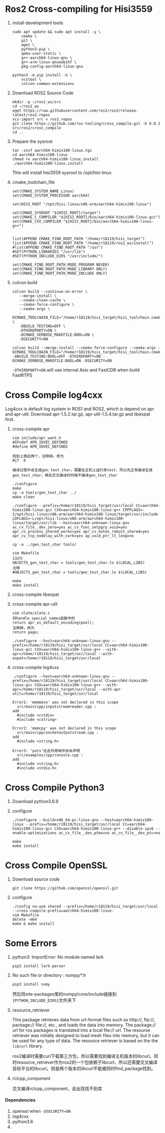 # Ros2 Cross-compiling for Hisi3559
1. install development tools
   ```
   sudo apt update && sudo apt install -y \
       cmake \
       git \
       wget \
       python3-pip \
       qemu-user-static \
       g++-aarch64-linux-gnu \
       g++-arm-linux-gnueabihf \
       pkg-config-aarch64-linux-gnu

   python3 -m pip install -U \
       vcstool \
       colcon-common-extensions
   ```
2. Download ROS2 Source Code
   ```
   mkdir -p ~/ros2_ws/src
   cd ~/ros2_ws
   wget https://raw.githubusercontent.com/ros2/ros2/release-latest/ros2.repos
   vcs-import src < ros2.repos
   git clone https://github.com/ros-tooling/cross_compile.git -b 0.0.1 src/ros2/cross_compile
   cd ..
   ```
3. Prepare the sysroot
   ```
   tar -zxvf aarch64-himix100-linux.tgz
   cd aarch64-himix100-linux
   chmod +x aarch64-himix100-linux.install
   ./aarch64-himix100-linux.install
   ```
   This will install hisi3559 sysroot to /opt/hisi-linux

4. cmake_toolchain_file
   ```
   set(CMAKE_SYSTEM_NAME Linux)
   set(CMAKE_SYSTEM_PROCESSOR aarch64)

   set(HISI_ROOT "/opt/hisi-linux/x86-arm/aarch64-himix100-linux")

   set(CMAKE_SYSROOT "${HISI_ROOT}/target")
   set(CMAKE_C_COMPILER "${HISI_ROOT}/bin/aarch64-himix100-linux-gcc")
   set(CMAKE_CXX_COMPILER "${HISI_ROOT}/bin/aarch64-himix100-linux-g++")


   list(APPEND CMAKE_FIND_ROOT_PATH "/home/r18119/hisi_target")
   list(APPEND CMAKE_FIND_ROOT_PATH "/home/r18119/ros2_ws/install")
   #list(APPEND CMAKE_FIND_ROOT_PATH "/usr")
   #SET(PYTHON_LIBRARIES "/usr/lib")
   #SET(PYTHON_INCLUDE_DIRS "/usr/include/")

   set(CMAKE_FIND_ROOT_PATH_MODE_PROGRAM NEVER)
   set(CMAKE_FIND_ROOT_PATH_MODE_LIBRARY ONLY)
   set(CMAKE_FIND_ROOT_PATH_MODE_INCLUDE ONLY)
   ```

5. colcon build
   ```
   colcon build --continue-on-error \
      --merge-install \
      --cmake-clean-cache \
      --cmake-force-configure \
      --cmake-args \
      -DCMAKE_TOOLCHAIN_FILE="/home/r18119/hisi_target/hisi_toolchain.cmake" \
      -DBUILD_TESTING=OFF \
      -DTHIRDPARTY=ON \
      -DCMAKE_VERBOSE_MAKEFILE:BOOL=ON \
      -DSECURITY=ON
  
   colcon build --merge-install --cmake-force-configure --cmake-args -DCMAKE_TOOLCHAIN_FILE="/home/r18119/hisi_target/hisi_toolchain.cmake" -DBUILD_TESTING:BOOL=OFF -DTHIRDPARTY=ON -DCMAKE_VERBOSE_MAKEFILE:BOOL=ON -DSECURITY=ON
   ```
   `-DTHIRDPARTY=ON` will use internal Asio and FastCDR when build FastRTPS



# Cross Compile log4cxx
Log4cxx is default log system in ROS1 and ROS2, which is depend on apr and apr-util. Download apr-1.5.2.tar.gz, apr-util-1.5.4.tar.gz and libexpat first.
1. cross-compile apr
   ```
   vim include/apr_want.h
   #IFndef APR_IOVEC_DEFINED
   #define APR_IOVEC_DEFINED

   找到上面这两个，注释掉，改为
   #if  0

   编译过程中会生成gen_test_char，需要在主机上运行来test，所以先正常编译生成gen_test_char，再在交叉编译的时候不编译gen_test_char

   ./configure
   make
   cp -a tools/gen_test_char ../
   make clean

   ./configure --prefix=/home/r18119/hisi_target/usr/local CC=aarch64-himix100-linux-gcc CXX=aarch64-himix100-linux-g++ CPPFLAGS=-I/opt/hisi-linux/x86-arm/aarch64-himix100-linux/target/usr/include LDFLAGS=-L/opt/hisi-linux/x86-arm/aarch64-himix100-linux/target/usr/lib --host=aarch64-unknown-linux-gnu ac_cv_file__dev_zero=yes ac_cv_func_setpgrp_void=yes apr_cv_process_shared_works=yes apr_cv_mutex_robust_shared=yes apr_cv_tcp_nodelay_with_cork=yes ap_void_ptr_lt_long=no

   cp -a ../gen_test_char tools/

   vim Makefile
   132行
   OBJECTS_gen_test_char = tools/gen_test_char.lo $(LOCAL_LIBS)
   注释
   #OBJECTS_gen_test_char = tools/gen_test_char.lo $(LOCAL_LIBS)

   make
   make install
   ```
2. cross-compile libexpat

3. cross-compile apr-util
   ```
   vim xlate/xlate.c
   将handle_special_names函数中的
   return apr_os_default_encoding(pool);
   注释掉，改为
   return page;

   ./configure --host=aarch64-unknown-linux-gnu --prefix=/home/r18119/hisi_target/usr/local CC=aarch64-himix100-linux-gcc CXX=aarch64-himix100-linux-g++ --with-apr=/home/r18119/hisi_target/usr/local --with-expat=/home/r18119/hisi_target/usr/local
   ```
4. cross-compile log4cxx
   ```
   ./configure --host=aarch64-unknown-linux-gnu --prefix=/home/r18119/hisi_target/usr/local CC=aarch64-himix100-linux-gcc CXX=aarch64-himix100-linux-g++ --with-apr=/home/r18119/hisi_target/usr/local --with-apr-util=/home/r18119/hisi_target/usr/local

   Error1: 'memmove' was not declared in this scope
     src/main/cpp/inputstreamreader.cpp :
   add 
     #include <cstdio>
     #include <cstring>

   Error2: 'memcpy' was not declared in this scope
     src/main/cpp/socketoutputstream.cpp : 
   add
     #include <string.h>

   Error3: ‘puts’在此作用域中尚未声明
     src/examples/cpp/console.cpp : 
   add
     #include <string.h>
     #include <stdio.h>
   ```
# Cross Compile Python3
1. Download python3.6.9
2. configure
   
   ```
   ./configure --build=x86_64-pc-linux-gnu --host=aarch64-himix100-linux --prefix=/home/r18119/hisi_target/usr/local CC=aarch64-himix100-linux-gcc CXX=aarch64-himix100-linux-g++ --disable-ipv6 --enable-optimizations ac_cv_file__dev_ptmx=no ac_cv_file__dev_ptc=no

   make
   make install
   ```
# Cross Compile OpenSSL
1. Download source code
   ```
   git clone https://github.com/openssl/openssl.git
   ```
2. configure
   ```
   ./config no-asm shared --prefix=/home/r18119/hisi_target/usr/local --cross-compile-prefix=aarch64-himix100-linux-
   vim Makefile
   delete -m64
   make & make install
   ```
# Some Errors

1. python3: ImportError: No module named lark
   ```
   pip3 install lark-parser
   ```
2. No such file or directory : numpy/*.h
   ```
   pip3 install numy
   ```
   然后将site-packages里的numpy/core/include链接到`{PYTHON_INCLUDE_DIRS}`文件夹下

3. resource_retriever
   
   This package retrieves data from url-format files such as http://, ftp://, package:// file://, etc., and loads the data into memory. The package:// url for ros packages is translated into a local file:// url. The resourse retriever was initially designed to load mesh files into memory, but it can be used for any type of data. The resource retriever is based on the the `libcurl` library. 
   
   ros2编译时需要curl下载第三方包，所以需要找到编译主机版本的libcurl。同时resource_retriever作为ros2的一个包依赖于libcurl，所以还需要交叉编译目标平台的libcurl。但是两个版本的libcurl不能被同时find_package找到。

4. rclcpp_component
   
   交叉编译rclcpp_component，会出现找不到库


#### Dependencies
1. openssl when `-DSECURITY=ON`
2. log4cxx
3. python3.6
4. 